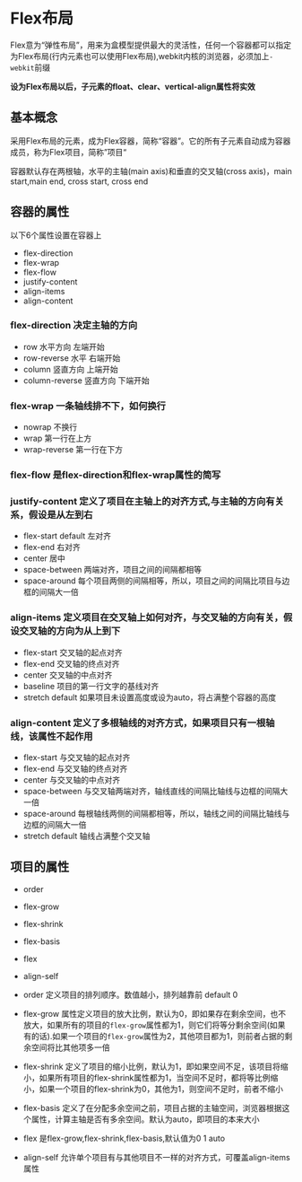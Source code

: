 # Flex布局
Flex意为“弹性布局”，用来为盒模型提供最大的灵活性，任何一个容器都可以指定为Flex布局(行内元素也可以使用Flex布局),webkit内核的浏览器，必须加上`-webkit`前缀

**设为Flex布局以后，子元素的float、clear、vertical-align属性将实效**

## 基本概念

采用Flex布局的元素，成为Flex容器，简称“容器”。它的所有子元素自动成为容器成员，称为Flex项目，简称”项目“

容器默认存在两根轴，水平的主轴(main axis)和垂直的交叉轴(cross axis)，main start,main end, cross start, cross end

## 容器的属性

以下6个属性设置在容器上

* flex-direction 
* flex-wrap  
* flex-flow
* justify-content
* align-items
* align-content

### flex-direction 决定主轴的方向
* row 水平方向 左端开始
* row-reverse 水平 右端开始
* column 竖直方向 上端开始
* column-reverse 竖直方向 下端开始

### flex-wrap 一条轴线排不下，如何换行
* nowrap 不换行
* wrap 第一行在上方
* wrap-reverse 第一行在下方

### flex-flow 是flex-direction和flex-wrap属性的简写

### justify-content 定义了项目在主轴上的对齐方式,与主轴的方向有关系，假设是从左到右

* flex-start default 左对齐
* flex-end 右对齐
* center 居中
* space-between 两端对齐，项目之间的间隔都相等
* space-around 每个项目两侧的间隔相等，所以，项目之间的间隔比项目与边框的间隔大一倍

### align-items 定义项目在交叉轴上如何对齐，与交叉轴的方向有关，假设交叉轴的方向为从上到下

* flex-start 交叉轴的起点对齐
* flex-end 交叉轴的终点对齐
* center 交叉轴的中点对齐
* baseline 项目的第一行文字的基线对齐
* stretch default 如果项目未设置高度或设为auto，将占满整个容器的高度

### align-content 定义了多根轴线的对齐方式，如果项目只有一根轴线，该属性不起作用

* flex-start 与交叉轴的起点对齐
* flex-end 与交叉轴的终点对齐
* center 与交叉轴的中点对齐
* space-between 与交叉轴两端对齐，轴线直线的间隔比轴线与边框的间隔大一倍
* space-around 每根轴线两侧的间隔都相等，所以，轴线之间的间隔比轴线与边框的间隔大一倍
* stretch default 轴线占满整个交叉轴

## 项目的属性
* order
* flex-grow
* flex-shrink
* flex-basis
* flex
* align-self

* order 定义项目的排列顺序。数值越小，排列越靠前 default 0
*  flex-grow 属性定义项目的放大比例，默认为0，即如果存在剩余空间，也不放大，如果所有的项目的`flex-grow`属性都为1，则它们将等分剩余空间(如果有的话).如果一个项目的`flex-grow`属性为2，其他项目都为1，则前者占据的剩余空间将比其他项多一倍
*  flex-shrink 定义了项目的缩小比例，默认为1，即如果空间不足，该项目将缩小，如果所有项目的flex-shrink属性都为1，当空间不足时，都将等比例缩小，如果一个项目的flex-shrink为0，其他为1，则空间不足时，前者不缩小
*  flex-basis 定义了在分配多余空间之前，项目占据的主轴空间，浏览器根据这个属性，计算主轴是否有多余空间。默认为auto，即项目的本来大小
*  flex 是flex-grow,flex-shrink,flex-basis,默认值为0 1 auto
*  align-self 允许单个项目有与其他项目不一样的对齐方式，可覆盖align-items属性

